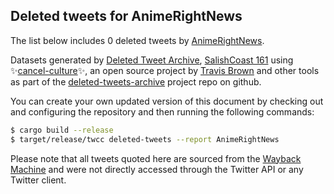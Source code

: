 ## Deleted tweets for AnimeRightNews

The list below includes 0 deleted tweets by
[AnimeRightNews](https://twitter.com/AnimeRightNews).



Datasets generated by [Deleted Tweet Archive](https://twitter.com/deletedtweet161), 
[SalishCoast 161](https://twitter.com/SalishCoastA) using 
✨[cancel-culture](https://github.com/travisbrown/cancel-culture)✨, an open source project by 
[Travis Brown](https://twitter.com/travisbrown) and other tools as part of the 
[deleted-tweets-archive](https://github.com/salcoast/deleted-tweets-archive/) project repo on github.

You can create your own updated version of this document by checking out and configuring the
repository and then running the following commands:

```bash
$ cargo build --release
$ target/release/twcc deleted-tweets --report AnimeRightNews
```

Please note that all tweets quoted here are sourced from the
[Wayback Machine](https://web.archive.org) and were not directly accessed through the Twitter API or
any Twitter client.

